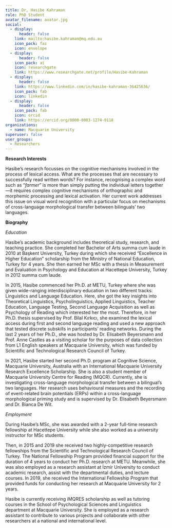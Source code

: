 ```yaml
---
title: Dr, Hasibe Kahraman
role: PhD Student
avatar_filename: avatar.jpg
social:
  - display:
      header: false
    link: mailto:hasibe.kahraman@mq.edu.au
    icon_pack: fas
    icon: envelope
  - display:
      header: false
    icon_pack: ai
    icon: researchgate
    link: https://www.researchgate.net/profile/Hasibe-Kahraman
  - display:
      header: false
    link: https://www.linkedin.com/in/hasibe-kahraman-36425636/
    icon_pack: fab
    icon: linkedin
  - display:
      header: false
    icon_pack: fab
    icon: orcid
    link: https://orcid.org/0000-0003-1274-9118
organizations:
  - name: Macquarie University
superuser: false
user_groups:
  - Researchers
---
```

**Research Interests**

Hasibe’s research focusses on the cognitive mechanisms involved in the process of lexical access. What are the processes that are necessary to successfully read written words? For instance, recognising a complex word such as “*farmer*” is more than simply putting the individual letters together—it requires complex cognitive mechanisms of orthographic and morphemic processing and lexical activation. Her current work addresses this issue on visual word recognition with a particular focus on mechanisms of cross-language morphological transfer between bilinguals’ two languages.

**Biography** 

*Education* 

Hasibe’s academic background includes theoretical study, research, and teaching practice. She completed her Bachelor of Arts summa cum laude in 2010 at Başkent University, Turkey during which she received “Excellence in Higher Education” scholarship from the Ministry of National Education, Turkey for 4 years. She then earned her MSc with a thesis in Measurement and Evaluation in Psychology and Education at Hacettepe University, Turkey in 2012 summa cum laude.

In 2015, Hasibe commenced her Ph.D. at METU, Turkey where she was given wide-ranging interdisciplinary education in two different tracks: Linguistics and Language Education. Here, she got the key insights into Theoretical Linguistics, Psycholinguistics, Applied Linguistics, Teacher Education, Language Testing, Second Language Acquisition as well as Psychology of Reading which interested her the most. Therefore, in her Ph.D. thesis supervised by Prof. Bilal Kırkıcı, she examined the lexical access during first and second language reading and used a new approach that tested discrete subskills in participants’ reading networks. During the last 2 years of her Ph.D., she was hosted by Dr. Elisabeth Beyersmann and Prof. Anne Castles as a visiting scholar for the purposes of data collection from L1 English speakers at Macquarie University, which was funded by Scientific and Technological Research Council of Turkey.

In 2021, Hasibe started her second Ph.D. program at Cognitive Science, Macquarie University, Australia with an International Macquarie University Research Excellence Scholarship. She is also a student member of Macquarie University Centre for Reading (MQCR). Currently, she is investigating cross-language morphological transfer between a bilingual’s two languages. Her research uses behavioural measures and the recording of event-related brain potentials (ERPs) within a cross-language morphological priming study and is supervised by Dr. Elisabeth Beyersmann and Dr. Bianca De Wit. 

*Employment*

During Hasibe’s MSc, she was awarded with a 2-year full-time research fellowship at Hacettepe University while she also worked as a university instructor for MSc students.

Then, in 2015 and 2019 she received two highly-competitive research fellowships from the Scientific and Technological Research Council of Turkey. The National Fellowship Program provided financial support for the duration of 4 years to conduct her Ph.D. research at METU. Meanwhile, she was also employed as a research assistant at İzmir University to conduct academic research, assist with the departmental duties, and lecture courses. In 2019, she received the International Fellowship Program that provided funds for conducting her research at Macquarie University for 2 years.

Hasibe is currently receiving iMQRES scholarship as well as tutoring courses in the School of Psychological Sciences and Linguistics department at Macquarie University. She is employed as a research assistant to contribute to various projects and collaborate with other researchers at a national and international level.